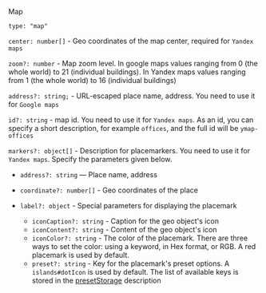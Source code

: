 Map

`type: "map"`

`center: number[]` - Geo coordinates of the map center, required for `Yandex maps`

`zoom?: number` - Map zoom level. In google maps values ranging from 0 (the whole world) to 21 (individual buildings). In Yandex maps values ranging from 1 (the whole world) to 16 (individual buildings)

`address?: string;` - URL-escaped place name, address. You need to use it for `Google maps`

`id?: string` - map id. You need to use it for `Yandex maps`. As an id, you can specify a short description, for example `offices`, and the full id will be `ymap-offices`

`markers?: object[]` - Description for placemarkers. You need to use it for `Yandex maps`. Specify the parameters given below.

- `address?: string` — Place name, address
- `coordinate?: number[]` - Geo coordinates of the place
- `label?: object` - Special parameters for displaying the placemark

  - `iconCaption?: string` - Caption for the geo object's icon
  - `iconContent?: string` - Content of the geo object's icon
  - `iconColor?: string` - The color of the placemark. There are three ways to set the color: using a keyword, in Hex format, or RGB. A red placemark is used by default.
  - `preset?: string` - Key for the placemark's preset options. A `islands#dotIcon` is used by default. The list of available keys is stored in the [presetStorage](https://yandex.com/dev/maps/jsapi/doc/2.1/ref/reference/option.presetStorage.html) description
